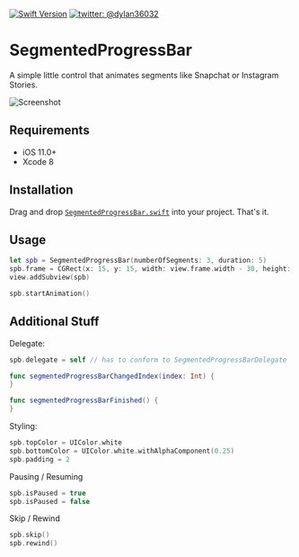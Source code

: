 
[![Swift Version][swift-image]][swift-url]
[![twitter: @dylan36032](http://img.shields.io/badge/twitter-%40dylan36032-blue.svg?style=flat)](https://twitter.com/dylan36032)

# SegmentedProgressBar
A simple little control that animates segments like Snapchat or Instagram Stories.

![Screenshot](screenshot.png)

## Requirements
- iOS 11.0+
- Xcode 8

## Installation

Drag and drop [`SegmentedProgressBar.swift`](https://raw.githubusercontent.com/D-32/SegmentedProgressBar/master/SegmentedProgressBar/SegmentedProgressBar.swift) into your project. That's it.

## Usage

```swift
let spb = SegmentedProgressBar(numberOfSegments: 3, duration: 5)
spb.frame = CGRect(x: 15, y: 15, width: view.frame.width - 30, height: 4)
view.addSubview(spb)

spb.startAnimation()
```

## Additional Stuff
Delegate:

```swift
spb.delegate = self // has to conform to SegmentedProgressBarDelegate

func segmentedProgressBarChangedIndex(index: Int) {
}

func segmentedProgressBarFinished() {
}
```

Styling:

```swift
spb.topColor = UIColor.white
spb.bottomColor = UIColor.white.withAlphaComponent(0.25)
spb.padding = 2
```

Pausing / Resuming

```swift
spb.isPaused = true
spb.isPaused = false
```

Skip / Rewind

```swift
spb.skip()
spb.rewind()
```

[swift-image]:https://img.shields.io/badge/swift-3.0-orange.svg
[swift-url]: https://swift.org/
